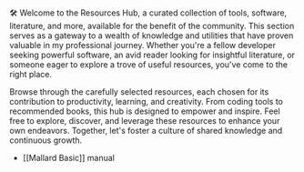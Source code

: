 🛠️ Welcome to the Resources Hub, a curated collection of tools, software, literature, and more, available for the benefit of the community. This section serves as a gateway to a wealth of knowledge and utilities that have proven valuable in my professional journey. Whether you're a fellow developer seeking powerful software, an avid reader looking for insightful literature, or someone eager to explore a trove of useful resources, you've come to the right place.

Browse through the carefully selected resources, each chosen for its contribution to productivity, learning, and creativity. From coding tools to recommended books, this hub is designed to empower and inspire. Feel free to explore, discover, and leverage these resources to enhance your own endeavors. Together, let's foster a culture of shared knowledge and continuous growth.

- [[Mallard Basic]] manual